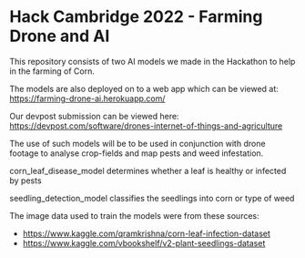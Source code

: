 # Hack Cambridge 2022 - Farming Drone and AI

This repository consists of two AI models we made in the Hackathon to help in the farming of Corn.

The models are also deployed on to a web app which can be viewed at: https://farming-drone-ai.herokuapp.com/

Our devpost submission can be viewed here: https://devpost.com/software/drones-internet-of-things-and-agriculture

The use of such models will be to be used in conjunction with drone footage to analyse crop-fields and map pests and weed infestation.

corn_leaf_disease_model determines whether a leaf is healthy or infected by pests

seedling_detection_model classifies the seedlings into corn or type of weed

The image data used to train the models were from these sources:
  - https://www.kaggle.com/qramkrishna/corn-leaf-infection-dataset
  - https://www.kaggle.com/vbookshelf/v2-plant-seedlings-dataset
  
